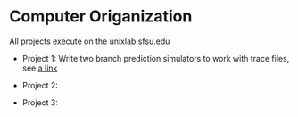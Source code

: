 # Computer Origanization
All projects execute on the unixlab.sfsu.edu
* Project 1: Write two branch prediction simulators to work with trace files, see [a link](https://github.com/bojms45/San-Francisco-State-University/blob/master/Computer%20Organization/Project%201/S18P1b.pdf)

* Project 2: 
* Project 3: 
